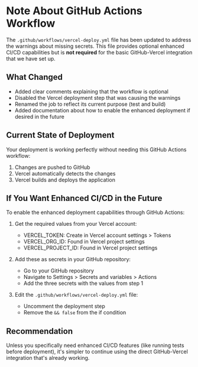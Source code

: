 # Note About GitHub Actions Workflow

The `.github/workflows/vercel-deploy.yml` file has been updated to address the warnings about missing secrets. This file provides optional enhanced CI/CD capabilities but is **not required** for the basic GitHub-Vercel integration that we have set up.

## What Changed

- Added clear comments explaining that the workflow is optional
- Disabled the Vercel deployment step that was causing the warnings
- Renamed the job to reflect its current purpose (test and build)
- Added documentation about how to enable the enhanced deployment if desired in the future

## Current State of Deployment

Your deployment is working perfectly without needing this GitHub Actions workflow:

1. Changes are pushed to GitHub
2. Vercel automatically detects the changes
3. Vercel builds and deploys the application

## If You Want Enhanced CI/CD in the Future

To enable the enhanced deployment capabilities through GitHub Actions:

1. Get the required values from your Vercel account:

   - VERCEL_TOKEN: Create in Vercel account settings > Tokens
   - VERCEL_ORG_ID: Found in Vercel project settings
   - VERCEL_PROJECT_ID: Found in Vercel project settings

2. Add these as secrets in your GitHub repository:

   - Go to your GitHub repository
   - Navigate to Settings > Secrets and variables > Actions
   - Add the three secrets with the values from step 1

3. Edit the `.github/workflows/vercel-deploy.yml` file:
   - Uncomment the deployment step
   - Remove the `&& false` from the if condition

## Recommendation

Unless you specifically need enhanced CI/CD features (like running tests before deployment), it's simpler to continue using the direct GitHub-Vercel integration that's already working.
